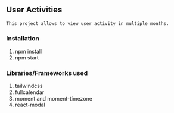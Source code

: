 ## User Activities

    This project allows to view user activity in multiple months.

### Installation

1. npm install
2. npm start

### Libraries/Frameworks used

1. tailwindcss
2. fullcalendar
3. moment and moment-timezone
4. react-modal
